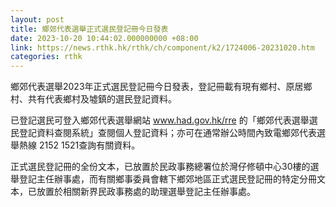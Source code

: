 ```yaml
---
layout: post
title: 鄉郊代表選舉正式選民登記冊今日發表
date: 2023-10-20 10:44:02.000000000 +08:00
link: https://news.rthk.hk/rthk/ch/component/k2/1724006-20231020.htm
categories: rthk
---
```


鄉郊代表選舉2023年正式選民登記冊今日發表，登記冊載有現有鄉村、原居鄉村、共有代表鄉村及墟鎮的選民登記資料。

已登記選民可登入鄉郊代表選舉網站 www.had.gov.hk/rre 的「鄉郊代表選舉選民登記資料查閱系統」查閱個人登記資料；亦可在通常辦公時間內致電鄉郊代表選舉熱線 2152 1521查詢有關資料。

正式選民登記冊的全份文本，已放置於民政事務總署位於灣仔修頓中心30樓的選舉登記主任辦事處，而有關鄉事委員會轄下鄉郊地區正式選民登記冊的特定分冊文本，已放置於相關新界民政事務處的助理選舉登記主任辦事處。

